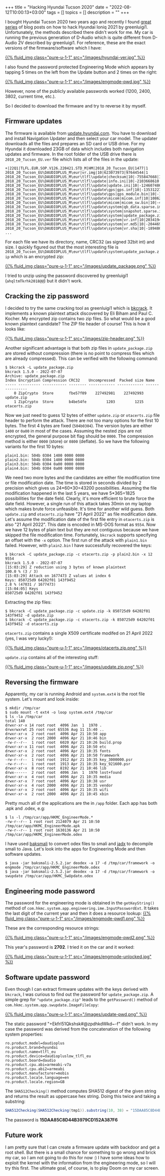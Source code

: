 +++
title = "Hacking Hyundai Tucson 2020"
date = "2022-08-12T10:00:13+03:00"
tags = []
topics = []
description = ""
+++

I bought Hyundai Tucson 2020 two years ago and recently I found [great series](https://programmingwithstyle.com/tags/hyundai/) of blog posts on how to hack Hyundai Ioniq 2021 by greenluigi1. Unfortunately, the methods described there didn't work for me. My car is running the previous generation of D-Audio which is quite different from D-Audio 2V described by greenluigi1. For reference, these are the exact versions of the firmware/software which I have:

[{{% fluid_img class="pure-u-1-1" src="/images/hyundai-ver.jpg" %}}](/images/hyundai-ver.jpg)

I also found the password protected Engineering Mode which appears by tapping 5 times on the left from the Update button and 2 times on the right:

[{{% fluid_img class="pure-u-1-1" src="/images/engmode-pwd.jpg" %}}](/images/engmode-pwd.jpg)

However, none of the publicly available passwords worked (1200, 2400, 3802, current time, etc.).

So I decided to download the firmware and try to reverse it by myself.

Firmware updates
---
The firmware is available from [update.hyundai.com](https://update.hyundai.com/). You have to download and install Navigation Updater and then select your car model. The updater downloads all the files and prepares an SD card or USB drive. For my Hyundai it downloaded 23GB of data which includes both navigation updates and firmware. In the root folder of the USB drive there is `2018_20_Tucson_EU.ver` file which lists all of the files in the update:
```text
+|22Q1|TLFL.EUR.SOP.V126.220421.STD_M|HM|2018_20_Tucson_EU|1477|1
2018_20_Tucson_EU\DAUDIOPLUS_M\eur|vr.img|10|623073973|97644544|1
2018_20_Tucson_EU\DAUDIOPLUS_M\eur\tlfl\update|checksum|10|-755847668|1888|1
2018_20_Tucson_EU\DAUDIOPLUS_M\eur\tlfl\update|info.ini|10|-2103668610|256|1
2018_20_Tucson_EU\DAUDIOPLUS_M\eur\tlfl\update|update.ini|10|-1246074861|1883|1
2018_20_Tucson_EU\DAUDIOPLUS_M\eur\tlfl\update\gps|gps.inf|10|-1353122717|69|1
2018_20_Tucson_EU\DAUDIOPLUS_M\eur\tlfl\update\gps|gps_module.bin|10|-1514928853|561740|1
2018_20_Tucson_EU\DAUDIOPLUS_M\eur\tlfl\update\micom|micom.inf|10|1086259435|68|1
2018_20_Tucson_EU\DAUDIOPLUS_M\eur\tlfl\update\micom|micom_sw.bin|10|-468017694|1048452|1
2018_20_Tucson_EU\DAUDIOPLUS_M\eur\tlfl\update\system|qb_data.sparse.img|10|-143168397|6160556|1
2018_20_Tucson_EU\DAUDIOPLUS_M\eur\tlfl\update\system|snapshot.sparse.img|10|475782429|53428308|1
2018_20_Tucson_EU\DAUDIOPLUS_M\eur\tlfl\update\system|update_package.zip|10|-678170682|227494562|1
2018_20_Tucson_EU\DAUDIOPLUS_M\eur\tlfl\update\system|vr.inf|10|2034194806|58|1
2018_20_Tucson_EU\DAUDIOPLUS_M\eur\tlfl\update\system|vr.md5|10|-2044697631|41|1
2018_20_Tucson_EU\DAUDIOPLUS_M\eur\tlfl\update\system|vr.sha|10|-189486074|137|1
...
```
For each file we have its directory, name, CRC32 (as signed 32bit int) and size. I quickly figured out that the most interesting file is `2018_20_Tucson_EU\DAUDIOPLUS_M\eur\tlfl\update\system\update_package.zip` which is an encrypted zip:

[{{% fluid_img class="pure-u-1-1" src="/images/update_package.png" %}}](/images/update_package.png)

I tried to unzip using the password discovered by greenluigi1 (`ahqltmTkrhk2018@@`) but it didn't work.

Cracking the zip password
---
I decided to try the same cracking tool as greenluigi1 which is [bkcrack](https://github.com/kimci86/bkcrack). It implements a known plaintext attack discovered by Eli Biham and Paul C. Kocher. My encrypted zip contains two zip files. So what would be a good known plaintext candidate? The ZIP file header of course! This is how it looks like:

[{{% fluid_img class="pure-u-1-1" src="/images/zip-header.png" %}}](/images/zip-header.png)

Another significant advantage is that both zip files in `update_package.zip` are stored without compression (there is no point to compress files which are already compressed). This can be verified with the following command:

```shell
$ bkcrack -L update_package.zip
bkcrack 1.5.0 - 2022-07-07
Archive: update_package.zip
Index Encryption Compression CRC32    Uncompressed  Packed size Name
----- ---------- ----------- -------- ------------ ------------ ----------------
    0 ZipCrypto  Store       fbe57f09    227492981    227492993 update.zip
    1 ZipCrypto  Store       b4be54fe         1203         1215 otacerts.zip
```

Now we just need to guess 12 bytes of either `update.zip` or `otacerts.zip` file header to perform the attack. There are not too many options for the first 10 bytes. The first 4 bytes are fixed (`504b0304`). The version bytes are either `1400` or `0a00` in most of the cases. Assuming the nested zips are not encrypted, the general purpose bit flag should be `0000`. The compression method is either `0000` (store) or `0800` (deflate). So we have the following variants for the first 10 bytes:
```text
plain1.bin: 504b 0304 1400 0000 0000
plain2.bin: 504b 0304 1400 0000 0800
plain3.bin: 504b 0304 0a00 0000 0000
plain4.bin: 504b 0304 0a00 0000 0800
```
We need two more bytes and the candidates are either file modification time or file modification date. The time is stored in seconds divided by 2 precision which gives us 24\*60\*30=43200 possibilities. Assuming the file modification happened in the last 5 years, we have 5\*365=1825 possibilities for the date field. Clearly, it's more efficient to brute force the date field. However, a single run of this attack takes 30min on my laptop which makes brute force unfeasible. It's time for another wild guess. Both `update.zip` and `otacerts.zip` have "21 April 2022" as file modification date. Let's assume the modification date of the first file entry in `otacerts.zip` is also "21 April 2022". This date is encoded in MS-DOS format as `9554`. Now we have 12 bytes of plain text but they are not contiguous because we have skipped the file modification time. Fortunately, `bkcrack` supports specifying an offset with the `-x` option. The first run of the attack with `plain1.bin` failed. However, with `plain2.bin` I have successfully recovered the keys:

```shell
$ bkcrack -C update_package.zip -c otacerts.zip -p plain2.bin -x 12 9554
bkcrack 1.5.0 - 2022-07-07
[15:03:29] Z reduction using 3 bytes of known plaintext
100.0 % (3 / 3)
[15:03:29] Attack on 1677473 Z values at index 6
Keys: 850725d9 64202f01 143f9452
2.8 % (47031 / 1677473)
[15:04:05] Keys
850725d9 64202f01 143f9452
```

Extracting the zip files:

```shell
$ bkcrack -C update_package.zip -c update.zip -k 850725d9 64202f01 143f9452 -d update.zip
$ bkcrack -C update_package.zip -c otacerts.zip -k 850725d9 64202f01 143f9452 -d otacerts.zip
```

`otacerts.zip` contains a single X509 certificate modifed on 21 April 2022 (yes, I was very lucky!):

[{{% fluid_img class="pure-u-1-1" src="/images/otacerts.zip.png" %}}](/images/otacerts.zip.png)

`update.zip` contains all of the interesting stuff:

[{{% fluid_img class="pure-u-1-1" src="/images/update.zip.png" %}}](/images/update.zip.png)

Reversing the firmware
---
Apparently, my car is running Android and `system.ext4` is the root file system.
Let's mount and look inside:

```shell
$ mkdir /tmp/car
$ sudo mount -t ext4 -o loop system.ext4 /tmp/car
$ ls -la /tmp/car
total 140
drwxr-xr-x 14 root root  4096 Jan  1  1970 .
drwxrwxrwt 25 root root 65536 Aug 11 15:40 ..
drwxr-xr-x  2 root root  4096 Apr 21 10:50 app
drwxr-xr-x  2 root 2000  4096 Apr 21 10:46 bin
-rw-r--r--  1 root root  6020 Apr 21 10:26 build.prop
drwxr-xr-x 11 root root  4096 Apr 21 10:50 etc
drwxr-xr-x  2 root root  4096 Apr 21 10:35 fonts
drwxr-xr-x  2 root root  4096 Apr 21 10:50 framework
-rw-r--r--  1 root root  1912 Apr 21 10:35 key_3000000.psr
-rw-r--r--  1 root root  1913 Apr 21 10:35 key_921600.psr
drwxr-xr-x  8 root root  8192 Apr 21 10:46 lib
drwx------  2 root root  4096 Jan  1  1970 lost+found
drwxr-xr-x  4 root root  4096 Apr 21 10:35 media
drwxr-xr-x  7 root root  4096 Apr 21 10:38 usr
drwxr-xr-x  4 root 2000  4096 Apr 21 10:35 vendor
drwxr-xr-x  2 root root  4096 Apr 21 10:35 wifi
drwxr-xr-x  2 root 2000  4096 Apr 21 10:45 xbin
```
Pretty much all of the applications are the in `/app` folder. Each app has both .apk and .odex, e.g:
```shell
$ ls -l /tmp/car/app/HKMC_EngineerMode.*
-rw-r--r-- 1 root root 2124079 Apr 21 10:50 /tmp/car/app/HKMC_EngineerMode.apk
-rw-r--r-- 1 root root 1630136 Apr 21 10:50 /tmp/car/app/HKMC_EngineerMode.odex
```
I have used [baksmali](https://github.com/JesusFreke/smali) to convert odex files to smali and [jadx](https://github.com/skylot/jadx) to decompile smali to Java.
Let's look into the apps for Engineering Mode and then software updates.

```shell
$ java -jar baksmali-2.5.2.jar deodex -a 17 -d /tmp/car/framework -o engmode /tmp/car/app/HKMC_EngineerMode.odex
$ java -jar baksmali-2.5.2.jar deodex -a 17 -d /tmp/car/framework -o swupdate /tmp/car/app/HKMC_SwUpdate.odex
```

Engineering mode password
---
The password for the engineering mode is obtained in the `getKeyString()` method of `com.hkmc.system.app.engineering.ime.InputPasswordExt`.
It takes the last digit of the current year and then it does a resource lookup:
[{{% fluid_img class="pure-u-1-1" src="/images/engmode-pwd1.png" %}}](/images/engmode-pwd1.png)

These are the corresponding resource strings:

[{{% fluid_img class="pure-u-1-1" src="/images/engmode-pwd2.png" %}}](/images/engmode-pwd2.png)

This year's password is __2702__. I tried it on the car and it worked:

[{{% fluid_img class="pure-u-1-1" src="/images/engmode-unlocked.jpg" %}}](/images/engmode-unlocked.jpg)

Software update password
---
Even though I can extract firmware updates with the keys derived with `bkcrack`, I was curious to find out the password for `update_package.zip`.
A simple grep for `"update_package.zip"` leads to the `getPassword()` method of `com.hkmc.system.app.swupdate.ImageFileCopy`:

[{{% fluid_img class="pure-u-1-1" src="/images/update-pwd.png" %}}](/images/update-pwd.png)

The static password "+Ekfrl51Qkshsk#@zpdhkdWkd~-f" didn't work. In my case the password was derived from the concatenation of the following system properties:
```text
ro.product.model=daudioplus
ro.product.brand=hyundai
ro.product.name=tlfl_eu
ro.product.device=daudiopluslow_tlfl_eu
ro.product.board=daudio
ro.product.cpu.abi=armeabi-v7a
ro.product.cpu.abi2=armeabi
ro.product.manufacturer=mobis
ro.product.locale.language=en
ro.product.locale.region=GB
```

The `SHA512Checking()` method computes SHA512 digest of the given string and returns the result as uppercase hex string.
Doing this twice and taking a substring:

```java
SHA512Checking(SHA512Checking(tmp1)).substring(10, 38) = "15DAA85C8D44B3979CD152A387F6"
```

The password is __15DAA85C8D44B3979CD152A387F6__

Future work
---
I am pretty sure that I can create a firmware update with backdoor and get a root shell.
But there is a small chance for something to go wrong and brick my car, so I am not going to do this for now :)
I have some ideas how to exploit the kernel with the information from the engineering mode, so I will try this first.
The ultimate goal, of course, is to play Doom on my car screen.
